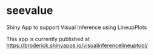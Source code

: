 # seevalue
Shiny App to support Visual Inference using LineupPlots

This app is currently published at https://broderick.shinyapps.io/visualinferencelineuptool/
